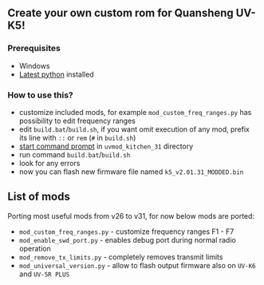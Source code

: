 ## Create your own custom rom for Quansheng UV-K5!

### Prerequisites 
 - Windows
 - [Latest python](https://www.python.org/downloads/) installed

### How to use this?
 - customize included mods, for example `mod_custom_freq_ranges.py` has possibility to edit frequency ranges
 - edit `build.bat`/`build.sh`, if you want omit execution of any mod, prefix its line with `::` or `rem` (`#` in `build.sh`)
 - [start command prompt](https://www.google.com/search?q=how+to+open+command+prompt+windows) in `uvmod_kitchen_31` directory
 - run command `build.bat`/`build.sh`
 - look for any errors
 - now you can flash new firmware file named `k5_v2.01.31_MODDED.bin`

## List of mods
Porting most useful mods from v26 to v31, for now below mods are ported:
 - `mod_custom_freq_ranges.py` - customize frequency ranges F1 - F7
 - `mod_enable_swd_port.py` - enables debug port during normal radio operation
 - `mod_remove_tx_limits.py` - completely removes transmit limits
 - `mod_universal_version.py` - allow to flash output firmware also on `UV-K6` and `UV-5R PLUS`


